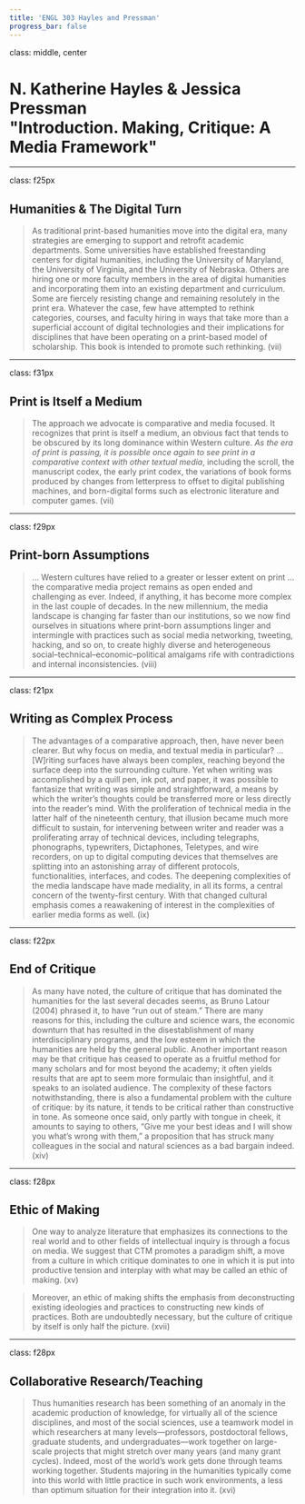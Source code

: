 ```yaml
---
title: 'ENGL 303 Hayles and Pressman'
progress_bar: false
---
```

class: middle, center

# N. Katherine Hayles & Jessica Pressman <br> "Introduction. Making, Critique: A Media Framework"
---
class: f25px
## Humanities & The Digital Turn
> As traditional print-based humanities move into the digital era, many strategies are emerging to support and retrofit academic departments. Some universities have established freestanding centers for digital humanities, including the University of Maryland, the University of Virginia, and the University of Nebraska. Others are hiring one or more faculty members in the area of digital humanities and incorporating them into an existing department and curriculum. Some are fiercely resisting change and remaining resolutely in the print era. Whatever the case, few have attempted to rethink categories, courses, and faculty hiring in ways that take more than a superficial account of digital technologies and their implications for disciplines that have been operating on a print-based model of scholarship. This book is intended to promote such rethinking. (vii)
---
class: f31px
## Print is Itself a Medium
> The approach we advocate is comparative and media focused. It recognizes that print is itself a medium, an obvious fact that tends to be obscured by its long dominance within Western culture. *As the era of print is passing, it is possible once again to see print in a comparative context with other textual media*, including the scroll, the manuscript codex, the early print codex, the variations of book forms produced by changes from letterpress to offset to digital publishing machines, and born-digital forms such as electronic literature and computer games. (vii)
---
class: f29px
## Print-born Assumptions
> … Western cultures have relied to a greater or lesser extent on print …  the comparative media project remains as open ended and challenging as ever. Indeed, if anything, it has become more complex in the last couple of decades. In the new millennium, the media landscape is changing far faster than our institutions, so we now find ourselves in situations where print-born assumptions linger and intermingle with practices such as social media networking, tweeting, hacking, and so on, to create highly diverse and heterogeneous social–technical–economic–political amalgams rife with contradictions and internal inconsistencies. (viii)
---
class: f21px
## Writing as Complex Process
> The advantages of a comparative approach, then, have never been clearer. But why focus on media, and textual media in particular? … [W]riting surfaces have always been complex, reaching beyond the surface deep into the surrounding culture. Yet when writing was accomplished by a quill pen, ink pot, and paper, it was possible to fantasize that writing was simple and straightforward, a means by which the writer’s thoughts could be transferred more or less directly into the reader’s mind. With the proliferation of technical media in the latter half of the nineteenth century, that illusion became much more difficult to sustain, for intervening between writer and reader was a proliferating array of technical devices, including telegraphs, phonographs, typewriters, Dictaphones, Teletypes, and wire recorders, on up to digital computing devices that themselves are splitting into an astonishing array of different protocols, functionalities, interfaces, and codes. The deepening complexities of the media landscape have made mediality, in all its forms, a central concern of the twenty-first century. With that changed cultural emphasis comes a reawakening of interest in the complexities of earlier media forms as well. (ix)
---
class: f22px
## End of Critique
> As many have noted, the culture of critique that has dominated the humanities for the last several decades seems, as Bruno Latour (2004) phrased it, to have “run out of steam.” There are many reasons for this, including the culture and science wars, the economic downturn that has resulted in the disestablishment of many interdisciplinary programs, and the low esteem in which the humanities are held by the general public. Another important reason may be that critique has ceased to operate as a fruitful method for many scholars and for most beyond the academy; it often yields results that are apt to seem more formulaic than insightful, and it speaks to an isolated audience. The complexity of these factors notwithstanding, there is also a fundamental problem with the culture of critique: by its nature, it tends to be critical rather than constructive in tone. As someone once said, only partly with tongue in cheek, it amounts to saying to others, “Give me your best ideas and I will show you what’s wrong with them,” a proposition that has struck many colleagues in the social and natural sciences as a bad bargain indeed. (xiv)
---
class: f28px
## Ethic of Making
> One way to analyze literature that emphasizes its connections to the real world and to other fields of intellectual inquiry is through a focus on media. We suggest that CTM promotes a paradigm shift, a move from a culture in which critique dominates to one in which it is put into productive tension and interplay with what may be called an ethic of making. (xv)

> Moreover, an ethic of making shifts the emphasis from deconstructing existing ideologies and practices to constructing new kinds of practices. Both are undoubtedly necessary, but the culture of critique by itself is only half the picture. (xvii)
---
class: f28px
## Collaborative Research/Teaching
> Thus humanities research has been something of an anomaly in the academic production of knowledge, for virtually all of the science disciplines, and most of the social sciences, use a teamwork model in which researchers at many levels—professors, postdoctoral fellows, graduate students, and undergraduates—work together on large-scale projects that might stretch over many years (and many grant cycles). Indeed, most of the world’s work gets done through teams working together. Students majoring in the humanities typically come into this world with little practice in such work environments, a less than optimum situation for their integration into it. (xvi)
